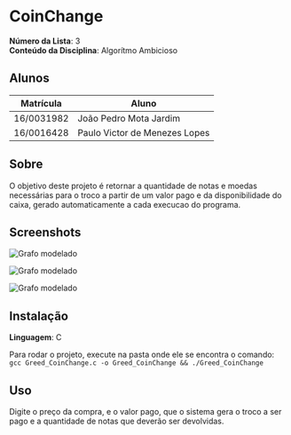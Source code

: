 # CoinChange

**Número da Lista**: 3<br>
**Conteúdo da Disciplina**: Algorítmo Ambicioso<br>

## Alunos
|Matrícula | Aluno |
| -- | -- |
| 16/0031982  |  João Pedro Mota Jardim |
| 16/0016428  |  Paulo Victor de Menezes Lopes |

## Sobre
O objetivo deste projeto é retornar a quantidade de notas e moedas necessárias para o troco a partir de um valor pago e da disponibilidade do caixa, gerado automaticamente a cada execucao do programa.

## Screenshots

![Grafo modelado](https://github.com/projeto-de-algoritmos/Greed-CoinChange/blob/master/imagens/troquinnho.png)

![Grafo modelado](https://github.com/projeto-de-algoritmos/Greed-CoinChange/blob/master/imagens/trocão.png)

![Grafo modelado](https://github.com/projeto-de-algoritmos/Greed-CoinChange/blob/master/imagens/insuficiencia.png)

## Instalação
**Linguagem**: C<br>

Para rodar o projeto, execute na pasta onde ele se encontra o comando:<br>
``gcc Greed_CoinChange.c -o Greed_CoinChange && ./Greed_CoinChange``

## Uso
Digite o preço da compra, e o valor pago, que o sistema gera o troco a ser pago e a quantidade de notas que deverão ser devolvidas.
